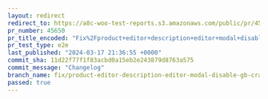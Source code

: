 ```yaml
---
layout: redirect
redirect_to: https://a8c-woo-test-reports.s3.amazonaws.com/public/pr/45650/e2e/index.html
pr_number: 45650
pr_title_encoded: "Fix%2Fproduct+editor+description+editor+modal+disable+gb+crash"
pr_test_type: e2e
last_published: "2024-03-17 21:36:55 +0000"
commit_sha: 11d22f77f1f83acbd0a15eb2e243879d8763a575
commit_message: "Changelog"
branch_name: fix/product-editor-description-editor-modal-disable-gb-crash
passed: true
---
```

